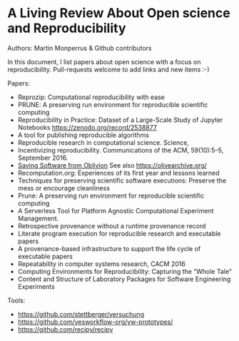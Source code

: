 A Living Review About Open science and Reproducibility
======================================================

Authors: Martin Monperrus & Github contributors

In this document, I list papers about open science with a focus on reproducibility. Pull-requests welcome to add links and new items :-)

Papers:

* Reprozip: Computational reproducibility with ease
* PRUNE: A preserving run environment for reproducible scientific computing
* Reproducibility in Practice: Dataset of a Large-Scale Study of Jupyter Notebooks <https://zenodo.org/record/2538877>
* A tool for publishing reproducible algorithms 
* Reproducible research in computational science. Science,
* Incentivizing reproducibility. Communications of the ACM, 59(10):5–5, September 2016.
* [Saving Software from Oblivion](https://spectrum.ieee.org/computing/software/carnegie-mellon-is-saving-old-software-from-oblivion) See also <https://olivearchive.org/>
* Recomputation.org: Experiences of its first year and lessons learned
* Techniques for preserving scientific software executions: Preserve the mess or encourage cleanliness
* Prune: A preserving run environment for reproducible scientific computing
* A Serverless Tool for Platform Agnostic Computational Experiment Management. 
* Retrospective provenance without a runtime provenance record
* Literate program execution for reproducible research and executable papers
* A provenance-based infrastructure to support the life cycle of executable papers
* Repeatability in computer systems research, CACM 2016
* Computing Environments for Reproducibility: Capturing the “Whole Tale”
* Content and Structure of Laboratory Packages for Software Engineering Experiments

Tools:

* https://github.com/stettberger/versuchung
* https://github.com/yesworkflow-org/yw-prototypes/
* https://github.com/recipy/recipy
